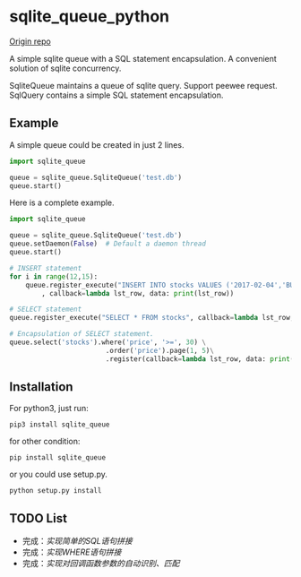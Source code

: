 # sqlite_queue_python

[Origin repo](https://gitee.com/kaaass/sqlite_queue_python)

A simple sqlite queue with a SQL statement encapsulation. A convenient solution of sqlite concurrency.

SqliteQueue maintains a queue of sqlite query. Support peewee request. SqlQuery contains a simple SQL statement encapsulation.

## Example

A simple queue could be created in just 2 lines.

```python
import sqlite_queue

queue = sqlite_queue.SqliteQueue('test.db')
queue.start()
```

Here is a complete example.

```python
import sqlite_queue

queue = sqlite_queue.SqliteQueue('test.db')
queue.setDaemon(False)  # Default a daemon thread
queue.start()

# INSERT statement
for i in range(12,15):
    queue.register_execute("INSERT INTO stocks VALUES ('2017-02-04','BUY','RHAT',?,35.14)", (i,)
		, callback=lambda lst_row, data: print(lst_row))

# SELECT statement
queue.register_execute("SELECT * FROM stocks", callback=lambda lst_row, data: print(data))

# Encapsulation of SELECT statement. 
queue.select('stocks').where('price', '>=', 30) \
                        .order('price').page(1, 5)\
                        .register(callback=lambda lst_row, data: print(data))
```

## Installation

For python3, just run:

```
pip3 install sqlite_queue
```

for other condition:

```
pip install sqlite_queue
```

or you could use setup.py.

```
python setup.py install
```

## TODO List

- 完成：_实现简单的SQL语句拼接_
- 完成：_实现WHERE语句拼接_
- 完成：_实现对回调函数参数的自动识别、匹配_
